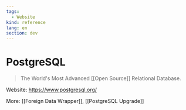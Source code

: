 ```yaml
---
tags:
  - Website
kind: reference
lang: en
section: dev
---
```

# PostgreSQL

> The World's Most Advanced [[Open Source]] Relational Database.

Website: <https://www.postgresql.org/>

More: [[Foreign Data Wrapper]], [[PostgreSQL Upgrade]]
